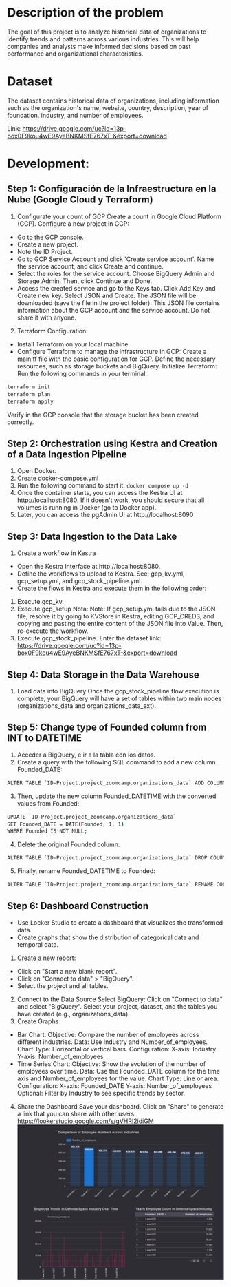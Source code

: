 # Description of the problem
The goal of this project is to analyze historical data of organizations to identify trends and patterns across various industries. This will help companies and analysts make informed decisions based on past performance and organizational characteristics.

# Dataset
The dataset contains historical data of organizations, including information such as the organization's name, website, country, description, year of foundation, industry, and number of employees.

Link: https://drive.google.com/uc?id=13p-box0F9kou4wE9AyeBNKMSfE767xT-&export=download

# Development:

## Step 1: Configuración de la Infraestructura en la Nube (Google Cloud y Terraform)
1. Configurate your count of GCP
Create a count in Google Cloud Platform (GCP).
Configure a new project in GCP:
- Go to the GCP console.
- Create a new project.
- Note the ID Project.
- Go to GCP Service Account and click 'Create service account'. Name the service account, and click Create and continue.
- Select the roles for the service account. Choose BigQuery Admin and Storage Admin. Then, click Continue and Done.
- Access the created service and go to the Keys tab. Click Add Key and Create new key. Select JSON and Create. The JSON file will be downloaded (save the file in the project folder). This JSON file contains information about the GCP account and the service account. Do not share it with anyone.
2. Terraform Configuration:
- Install Terraform on your local machine.
- Configure Terraform to manage the infrastructure in GCP:
Create a main.tf file with the basic configuration for GCP.
Define the necessary resources, such as storage buckets and BigQuery.
Initialize Terraform: Run the following commands in your terminal:
```bash
terraform init
terraform plan
terraform apply
```
Verify in the GCP console that the storage bucket has been created correctly.

## Step 2: Orchestration using Kestra and Creation of a Data Ingestion Pipeline
1. Open Docker.
2. Create docker-compose.yml
3. Run the following command to start it:
`docker compose up -d`
4. Once the container starts, you can access the Kestra UI at http://localhost:8080. If it doesn't work, you should secure that all volumes is running in Docker (go to Docker app).
5. Later, you can access the pgAdmin UI at http://localhost:8090

## Step 3: Data Ingestion to the Data Lake
1. Create a workflow in Kestra
- Open the Kestra interface at http://localhost:8080.
- Define the workflows to upload to Kestra. See: gcp_kv.yml, gcp_setup.yml, and gcp_stock_pipeline.yml.
- Create the flows in Kestra and execute them in the following order:
1. Execute gcp_kv.
2. Execute gcp_setup
Nota: Note: If gcp_setup.yml fails due to the JSON file, resolve it by going to KVStore in Kestra, editing GCP_CREDS, and copying and pasting the entire content of the JSON file into Value. Then, re-execute the workflow.
3. Execute gcp_stock_pipeline. Enter the dataset link: https://drive.google.com/uc?id=13p-box0F9kou4wE9AyeBNKMSfE767xT-&export=download

## Step 4: Data Storage in the Data Warehouse
1. Load data into BigQuery
Once the gcp_stock_pipeline flow execution is complete, your BigQuery will have a set of tables within two main nodes (organizations_data and organizations_data_ext).

## Step 5: Change type of Founded column from INT to DATETIME
1. Acceder a BigQuery, e ir a la tabla con los datos.
2. Create a query with the following SQL command to add a new column Founded_DATE:
```bash
ALTER TABLE `ID-Project.project_zoomcamp.organizations_data` ADD COLUMN Founded_DATE DATE;
```
3. Then, update the new column Founded_DATETIME with the converted values from Founded:
```bash
UPDATE `ID-Project.project_zoomcamp.organizations_data`
SET Founded_DATE = DATE(Founded, 1, 1)
WHERE Founded IS NOT NULL;
```
4. Delete the original Founded column:
```bash
ALTER TABLE `ID-Project.project_zoomcamp.organizations_data` DROP COLUMN Founded;
```
5. Finally, rename Founded_DATETIME to Founded:
```bash
ALTER TABLE `ID-Project.project_zoomcamp.organizations_data` RENAME COLUMN Founded_DATE TO Founded;
```

## Step 6: Dashboard Construction
- Use Locker Studio to create a dashboard that visualizes the transformed data.
- Create graphs that show the distribution of categorical data and temporal data.

1. Create a new report:
- Click on "Start a new blank report".
- Click on "Connect to data" > "BigQuery".
- Select the project and all tables.
2. Connect to the Data Source
Select BigQuery:
Click on "Connect to data" and select "BigQuery".
Select your project, dataset, and the tables you have created (e.g., organizations_data).
3. Create Graphs
- Bar Chart:
Objective: Compare the number of employees across different industries.
Data: Use Industry and Number_of_employees.
Chart Type: Horizontal or vertical bars.
Configuration:
    X-axis: Industry
    Y-axis: Number_of_employees
- Time Series Chart:
Objective: Show the evolution of the number of employees over time.
Data: Use the Founded_DATE column for the time axis and Number_of_employees for the value.
Chart Type: Line or area.
Configuration:
    X-axis: Founded_DATE
    Y-axis: Number_of_employees
    Optional: Filter by Industry to see specific trends by sector.
4. Share the Dashboard
Save your dashboard.
Click on "Share" to generate a link that you can share with other users: https://lookerstudio.google.com/s/gVHRI2idiGM 
![alt text](image.png)